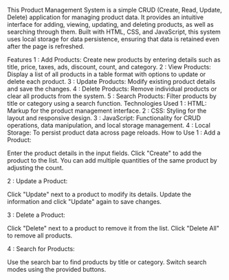 This Product Management System is a simple CRUD (Create, Read, Update, Delete) application for managing product data. It provides an intuitive interface for adding, viewing, updating, and deleting products, as well as searching through them. Built with HTML, CSS, and JavaScript, this system uses local storage for data persistence, ensuring that data is retained even after the page is refreshed.

Features
1 : Add Products: Create new products by entering details such as title, price, taxes, ads, discount, count, and category.
2 : View Products: Display a list of all products in a table format with options to update or delete each product.
3 : Update Products: Modify existing product details and save the changes.
4 : Delete Products: Remove individual products or clear all products from the system.
5 : Search Products: Filter products by title or category using a search function.
Technologies Used
1 : HTML: Markup for the product management interface.
2 : CSS: Styling for the layout and responsive design.
3 : JavaScript: Functionality for CRUD operations, data manipulation, and local storage management.
4 : Local Storage: To persist product data across page reloads.
How to Use
1 : Add a Product:

Enter the product details in the input fields.
Click "Create" to add the product to the list.
You can add multiple quantities of the same product by adjusting the count.

2 : Update a Product:

Click "Update" next to a product to modify its details.
Update the information and click "Update" again to save changes.

3 : Delete a Product:

Click "Delete" next to a product to remove it from the list.
Click "Delete All" to remove all products.

4 : Search for Products:

Use the search bar to find products by title or category.
Switch search modes using the provided buttons.
